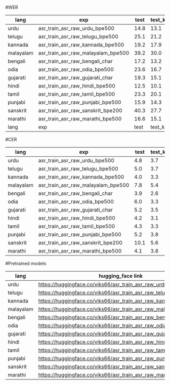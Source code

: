 #WER

|lang|exp|test|test_known|test_known_noisy|test_noisy|
|---|---|---|---|---|---|
|urdu|asr_train_asr_raw_urdu_bpe500|14.8|13.1|15.8|21.1|
|telugu|asr_train_asr_raw_telugu_bpe500|25.1|21.2|23.9|28.4|
|kannada|asr_train_asr_raw_kannada_bpe500|19.2|17.9|18.7|27.4|
|malayalam|asr_train_asr_raw_malayalam_bpe500|39.2|30.0|31.3|43.1|
|bengali|asr_train_asr_raw_bengali_char|17.2|13.2|16.2|21.8|
|odia|asr_train_asr_raw_odia_bpe500|23.6|16.7|19.9|27.5|
|gujarati|asr_train_asr_raw_gujarati_char|19.3|15.1|18.4|27.2|
|hindi|asr_train_asr_raw_hindi_bpe500|12.5|10.1|12.6|14.3|
|tamil|asr_train_asr_raw_tamil_bpe500|23.3|20.1|24.3|24.2|
|punjabi|asr_train_asr_raw_punjabi_bpe500|15.9|14.3|14.2|24.9|
|sanskrit|asr_train_asr_raw_sanskrit_bpe200|40.3|27.7|39.3|49.8|
|marathi|asr_train_asr_raw_marathi_bpe500|16.6|15.1|16.7|19.7|
|lang|exp|test|test_known|test_known_noisy|test_noisy|

#CER

|lang|exp|test|test_known|test_known_noisy|test_noisy|
|---|---|---|---|---|---|
|urdu|asr_train_asr_raw_urdu_bpe500|4.8|3.7|4.7|7.7|
|telugu|asr_train_asr_raw_telugu_bpe500|5.0|3.7|4.6|7.3|
|kannada|asr_train_asr_raw_kannada_bpe500|4.0|3.3|3.9|7.1|
|malayalam|asr_train_asr_raw_malayalam_bpe500|7.8|5.4|6.2|9.4|
|bengali|asr_train_asr_raw_bengali_char|3.9|2.6|3.7|5.6|
|odia|asr_train_asr_raw_odia_bpe500|6.0|3.3|4.4|8.1|
|gujarati|asr_train_asr_raw_gujarati_char|5.2|3.5|4.9|9.1|
|hindi|asr_train_asr_raw_hindi_bpe500|4.2|3.1|4.3|5.4|
|tamil|asr_train_asr_raw_tamil_bpe500|4.3|3.3|4.9|4.7|
|punjabi|asr_train_asr_raw_punjabi_bpe500|5.2|3.8|4.5|9.4|
|sanskrit|asr_train_asr_raw_sanskrit_bpe200|10.1|5.6|9.8|14.6|
|marathi|asr_train_asr_raw_marathi_bpe500|4.1|3.8|4.3|5.2|


#Pretrained models

|lang|hugging_face link|
|---|---|
|urdu|https://huggingface.co/viks66/asr_train_asr_raw_urdu_bpe500|
|telugu|https://huggingface.co/viks66/asr_train_asr_raw_telugu_bpe500|
|kannada|https://huggingface.co/viks66/asr_train_asr_raw_kannada_bpe500|
|malayalam|https://huggingface.co/viks66/asr_train_asr_raw_malayalam_bpe500|
|bengali|https://huggingface.co/viks66/asr_train_asr_raw_bengali_char|
|odia|https://huggingface.co/viks66/asr_train_asr_raw_odia_bpe500|
|gujarati|https://huggingface.co/viks66/asr_train_asr_raw_gujarati_char|
|hindi|https://huggingface.co/viks66/asr_train_asr_raw_hindi_bpe500|
|tamil|https://huggingface.co/viks66/asr_train_asr_raw_tamil_bpe500|
|punjabi|https://huggingface.co/viks66/asr_train_asr_raw_punjabi_bpe500|
|sanskrit|https://huggingface.co/viks66/asr_train_asr_raw_sanskrit_bpe500|
|marathi|https://huggingface.co/viks66/asr_train_asr_raw_marathi_bpe500|
